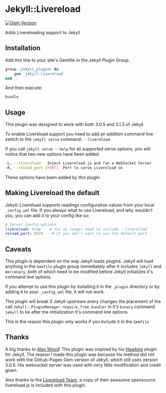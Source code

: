 # Jekyll::Livereload

[![Gem Version](https://badge.fury.io/rb/jekyll-livereload.svg)](https://badge.fury.io/rb/jekyll-livereload)

Adds Livereloading support to Jekyll

## Installation

Add this line to your site's Gemfile in the Jekyll Plugin Group:

```ruby
group :jekyll_plugins do
    gem 'jekyll-livereload'
end
```

And then execute:

```bash
bundle
```

## Usage

This plugin was designed to work with both 3.0.5 and 3.1.3 of Jekyll.

To enable Livereload support you need to add an addition command line switch to the
`jekyll serve` command: `--livereload`.

If you call `jekyll serve --help` for all supported serve options, you will notice
that two new options have been added.

```bash
-L, --livereload   Inject Livereload.js and run a WebSocket Server
-R, --reload_port [PORT]  Port to serve Livereload on
```

These options have been added by this plugin.

## Making Livereload the default

Jekyll::Livereload supports readings configuration values from your local `_config.yml`
file. If you always what to use Livereload, and why wouldn't you, you can add it to 
your config like so:

```yaml
# Server Config optiosn
livereload: true    # You no longer need to include --livereload
reload_port: 5678    # If you don't want to use the default port
```

## Caveats

This plugin is dependent on the way Jekyll loads plugins.
Jekyll will load anything in the `Gemfile` plugin group immediately after it
includes `jekyll` and `mercenary`, both of which need to be modified before
Jekyll initializes it's command line options.

If you attempt to use this plugin by installing it in the `_plugin` directory
or by adding it to your `_config.yml` file, it will not work.

This plugin will break if Jekyll upstream every changes the placement of the call
`Jekyll::PluginManager.require_from_bundler` in it's `binary` command `jekyll` to
be after the initialization it's command line options.

This is the reason this plugin only works if you include it in the `Gemfile`

## Thanks

A big thanks to [Alex Wood](https://github.com/awood)! This plugin was
inspired by his [Hawkins](https://github.com/awood/hawkins) plugin for Jekyll.
The reason I made this plugin was because his method did not work with the
Github-Pages Gem version of Jekyll, which still uses version 3.0.5.
His websocket server was used with very little modification and credit given.

Also thanks to the [Livereload Team](https://github.com/livereload), a copy of
their awesome opensource livereload.js is included with this plugin.
